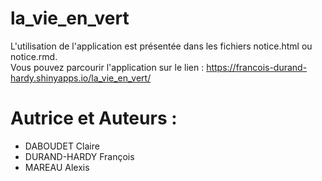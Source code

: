 # la_vie_en_vert
L'utilisation de l'application est présentée dans les fichiers notice.html ou notice.rmd.  
Vous pouvez parcourir l'application sur le lien :  https://francois-durand-hardy.shinyapps.io/la_vie_en_vert/ 

# Autrice et Auteurs :
* DABOUDET Claire
* DURAND-HARDY François
* MAREAU Alexis
